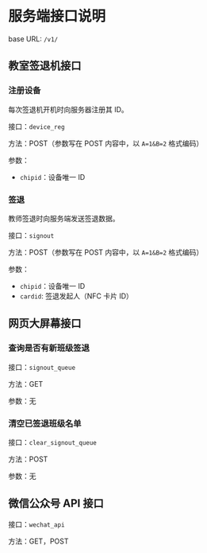 # 服务端接口说明

base URL: `/v1/`

## 教室签退机接口

### 注册设备
每次签退机开机时向服务器注册其 ID。

接口：`device_reg`

方法：POST（参数写在 POST 内容中，以 `A=1&B=2` 格式编码）

参数：

 * `chipid`：设备唯一 ID

### 签退
教师签退时向服务端发送签退数据。

接口：`signout`

方法：POST（参数写在 POST 内容中，以 `A=1&B=2` 格式编码）

参数：

 * `chipid`：设备唯一 ID
 * `cardid`: 签退发起人（NFC 卡片 ID）

## 网页大屏幕接口

### 查询是否有新班级签退

接口：`signout_queue`

方法：GET

参数：无

### 清空已签退班级名单

接口：`clear_signout_queue`

方法：POST

参数：无

## 微信公众号 API 接口

接口：`wechat_api`

方法：GET，POST